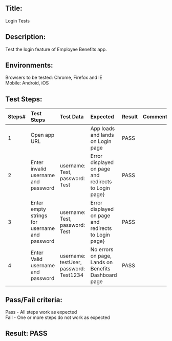 ## Title: 
Login Tests
## Description: 
Test the login feature of Employee Benefits app.
## Environments:
Browsers to be tested: Chrome, Firefox and IE  
Mobile: Android, iOS
## Test Steps:
| Steps#|Test Steps|Test Data|Expected|Result|Comments|
|----------|:-------------|:------|:---|:---|:----|
| 1 |Open app URL ||App loads and lands on Login page|PASS||
| 2 |Enter invalid username and password|username: Test, password: Test|Error displayed on page and redirects to Login page} |PASS||
| 3 |Enter empty strings for username and password|username: Test, password: Test|Error displayed on page and redirects to Login page} |PASS||
| 4 |Enter Valid username and password|username: testUser, password: Test1234|No errors on page, Lands on Benefits Dashboard page|PASS||
## Pass/Fail criteria:  
Pass - All steps work as expected  
Fail - One or more steps do not work as expected  
## Result: PASS

